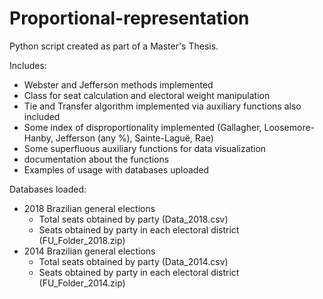 # Proportional-representation
Python script created as part of a Master's Thesis.

Includes:
  - Webster and Jefferson methods implemented
  - Class for seat calculation and electoral weight manipulation
  - Tie and Transfer algorithm implemented via auxiliary functions also included
  - Some index of disproportionality implemented (Gallagher, Loosemore-Hanby, Jefferson (any %), Sainte-Laguë, Rae)
  - Some superfluous auxiliary functions for data visualization
  - documentation about the functions
  - Examples of usage with databases uploaded

Databases loaded:
  - 2018 Brazilian general elections
    - Total seats obtained by party (Data_2018.csv)
    - Seats obtained by party in each electoral district (FU_Folder_2018.zip)
  - 2014 Brazilian general elections
    - Total seats obtained by party (Data_2014.csv)
    - Seats obtained by party in each electoral district (FU_Folder_2014.zip)
